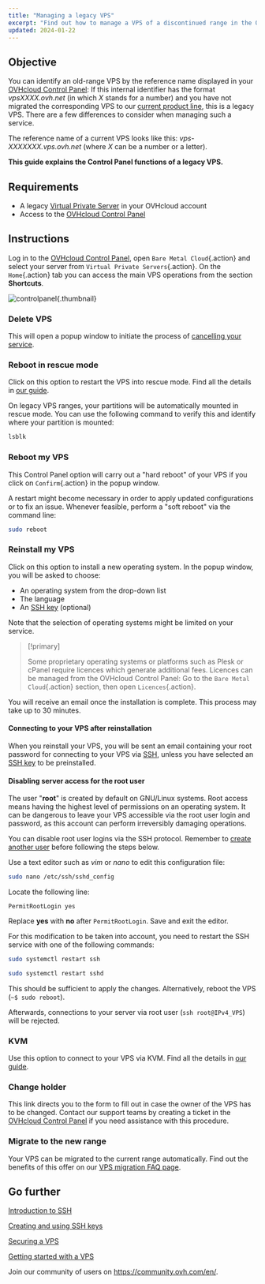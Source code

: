```yaml
---
title: "Managing a legacy VPS"
excerpt: "Find out how to manage a VPS of a discontinued range in the OVHcloud Control Panel"
updated: 2024-01-22
---
```


## Objective

You can identify an old-range VPS by the reference name displayed in your [OVHcloud Control Panel](https://www.ovh.com/auth/?action=gotomanager&from=https://www.ovh.ie/&ovhSubsidiary=ie): If this internal identifier has the format *vpsXXXX.ovh.net* (in which *X* stands for a number) and you have not migrated the corresponding VPS to our [current product line](https://www.ovhcloud.com/en-ie/vps/), this is a legacy VPS. There are a few differences to consider when managing such a service.

The reference name of a current VPS looks like this: *vps-XXXXXXX.vps.ovh.net* (where *X* can be a number or a letter).

**This guide explains the Control Panel functions of a legacy VPS.**

## Requirements

- A legacy [Virtual Private Server](https://www.ovhcloud.com/en-ie/vps/vps-offer-migration/) in your OVHcloud account
- Access to the [OVHcloud Control Panel](https://www.ovh.com/auth/?action=gotomanager&from=https://www.ovh.ie/&ovhSubsidiary=ie)

## Instructions

Log in to the [OVHcloud Control Panel](https://www.ovh.com/auth/?action=gotomanager&from=https://www.ovh.ie/&ovhSubsidiary=ie), open `Bare Metal Cloud`{.action} and select your server from `Virtual Private Servers`{.action}. On the `Home`{.action} tab you can access the main VPS operations from the section **Shortcuts**.

![controlpanel](legacy_vps_1.png){.thumbnail}

### Delete VPS

This will open a popup window to initiate the process of [cancelling your service](how_to_cancel_services1.).

### Reboot in rescue mode

Click on this option to restart the VPS into rescue mode. Find all the details in [our guide](rescue1.).

On legacy VPS ranges, your partitions will be automatically mounted in rescue mode. You can use the following command to verify this and identify where your partition is mounted:

```bash
lsblk
```

### Reboot my VPS

This Control Panel option will carry out a "hard reboot" of your VPS if you click on `Confirm`{.action} in the popup window.

A restart might become necessary in order to apply updated configurations or to fix an issue. Whenever feasible, perform a "soft reboot" via the command line:

```bash
sudo reboot
```

### Reinstall my VPS

Click on this option to install a new operating system. In the popup window, you will be asked to choose:

- An operating system from the drop-down list
- The language
- An [SSH key](creating-ssh-keys-dedicated1.) (optional)

Note that the selection of operating systems might be limited on your service.

> [!primary]
>
> Some proprietary operating systems or platforms such as Plesk or cPanel require licences which generate additional fees. Licences can be managed from the OVHcloud Control Panel: Go to the `Bare Metal Cloud`{.action} section, then open `Licences`{.action}.

You will receive an email once the installation is complete. This process may take up to 30 minutes.

#### Connecting to your VPS after reinstallation

When you reinstall your VPS, you will be sent an email containing your root password for connecting to your VPS via [SSH](ssh_introduction1.), unless you have selected an [SSH key](creating-ssh-keys-dedicated1.) to be preinstalled.

#### Disabling server access for the root user

The user "**root**" is created by default on GNU/Linux systems. Root access means having the highest level of permissions on an operating system. It can be dangerous to leave your VPS accessible via the root user login and password, as this account can perform irreversibly damaging operations.

You can disable root user logins via the SSH protocol. Remember to [create another user](secure_your_vps#createuser.) before following the steps below.

Use a text editor such as *vim* or *nano* to edit this configuration file:

```bash
sudo nano /etc/ssh/sshd_config
```

Locate the following line:

```console
PermitRootLogin yes 
```

Replace **yes** with **no** after `PermitRootLogin`. Save and exit the editor.

For this modification to be taken into account, you need to restart the SSH service with one of the following commands:

```bash
sudo systemctl restart ssh
```

```bash
sudo systemctl restart sshd
```

This should be sufficient to apply the changes. Alternatively, reboot the VPS (`~$ sudo reboot`).

Afterwards, connections to your server via root user (`ssh root@IPv4_VPS`) will be rejected.

### KVM

Use this option to connect to your VPS via KVM. Find all the details in [our guide](using_kvm_for_vps1.).

### Change holder

This link directs you to the form to fill out in case the owner of the VPS has to be changed. Contact our support teams by creating a ticket in the [OVHcloud Control Panel](https://www.ovh.com/auth/?action=gotomanager&from=https://www.ovh.ie/&ovhSubsidiary=ie) if you need assistance with this procedure.

### Migrate to the new range

Your VPS can be migrated to the current range automatically. Find out the benefits of this offer on our [VPS migration FAQ page](https://www.ovhcloud.com/en-ie/vps/vps-offer-migration/).

## Go further

[Introduction to SSH](ssh_introduction1.)

[Creating and using SSH keys](creating-ssh-keys-dedicated1.)

[Securing a VPS](secure_your_vps1.)

[Getting started with a VPS](starting_with_a_vps1.)

Join our community of users on <https://community.ovh.com/en/>.
